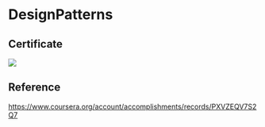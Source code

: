 # DesignPatterns

## Certificate

<img src="https://ik.imagekit.io/rzv50a740s/DesignPatternsCertificate_DrEhLmh5O.PNG"></img>

## Reference
https://www.coursera.org/account/accomplishments/records/PXVZEQV7S2Q7
